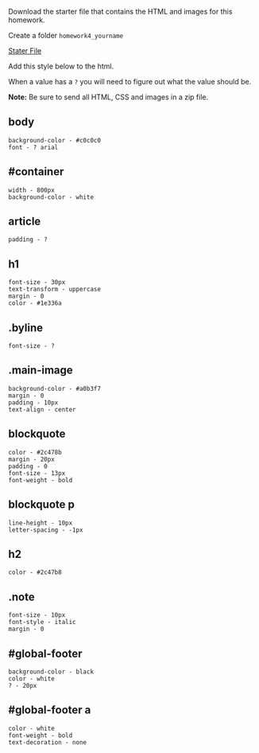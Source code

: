 Download the starter file that contains the HTML and images for this homework.

Create a folder `homework4_yourname`

[Stater File](homework-week4.zip)

Add this style below to the html.

When a value has a `?` you will need to figure out what the value should be.

**Note:** Be sure to send all HTML, CSS and images in a zip file.

## body

	background-color - #c0c0c0
	font - ? arial


## \#container

	width - 800px
	background-color - white


## article

	padding - ?


## h1

	font-size - 30px
	text-transform - uppercase
	margin - 0
	color - #1e336a


## .byline

	font-size - ?


## .main-image

	background-color - #a0b3f7
	margin - 0
	padding - 10px
	text-align - center


## blockquote

	color - #2c478b
	margin - 20px
	padding - 0
	font-size - 13px
	font-weight - bold


## blockquote p

	line-height - 10px
	letter-spacing - -1px


## h2

	color - #2c47b8


## .note

	font-size - 10px
	font-style - italic
	margin - 0

## \#global-footer

	background-color - black
	color - white
	? - 20px


## \#global-footer a
	color - white
	font-weight - bold
	text-decoration - none

<div class="homework-view" data-lesson="lesson4"></div>
